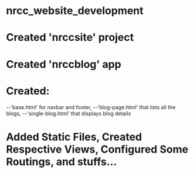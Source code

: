 # nrcc_website_development
# Created 'nrccsite' project
# Created 'nrccblog' app 
# Created: 
--'base.html' for navbar and footer,
--'blog-page.html' that lists all the blogs, 
--'single-blog.html' that displays blog details
# Added Static Files, Created Respective Views, Configured Some Routings, and stuffs...
